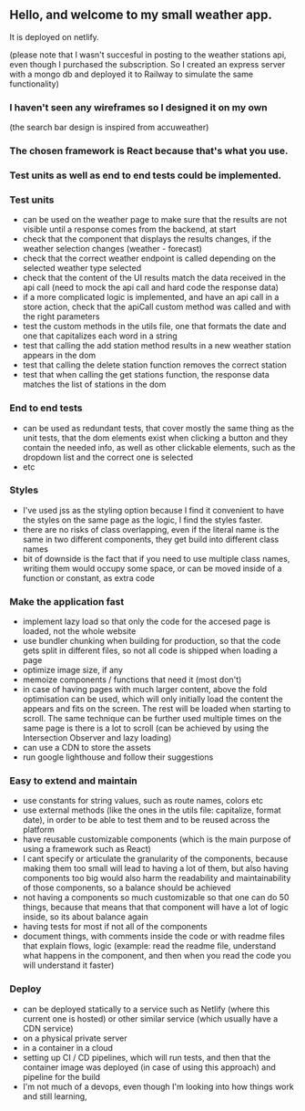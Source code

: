 ## Hello, and welcome to my small weather app.
It is deployed on netlify.

(please note that I wasn't succesful in posting to the weather stations api, even though
I purchased the subscription. So I created an express server with a mongo db and
deployed it to Railway to simulate the same functionality)

### I haven't seen any wireframes so I designed it on my own
(the search bar design is inspired from accuweather)

### The chosen framework is React because that's what you use.

### Test units as well as end to end tests could be implemented.

### Test units
- can be used on the weather page to make sure that the results are not visible until a response
comes from the backend, at start
- check that the component that displays the results changes, if the weather selection
changes (weather - forecast)
- check that the correct weather endpoint is called depending on the selected weather 
type selected
- check that the content of the UI results match the data received in the api call 
(need to mock the api call and hard code the response data)
- if a more complicated logic is implemented, and have an api call in a store action,
check that the apiCall custom method was called and with the right parameters
- test the custom methods in the utils file, one that formats the date and one that
capitalizes each word in a string
- test that calling the add station method results in a new weather station appears
in the dom
- test that calling the delete station function removes the correct station
- test that when calling the get stations function, the response data matches the 
list of stations in the dom

### End to end tests
- can be used as redundant tests, that cover mostly the same thing as the unit tests,
that the dom elements exist when clicking a button and they contain the needed info,
as well as other clickable elements, such as the dropdown list and the correct one is
selected
- etc

### Styles
- I've used jss as the styling option because I find it convenient to have the styles
on the same page as the logic, I find the styles faster. 
- there are no risks of class overlapping, even if the literal name is the same in two
different components, they get build into different class names
- bit of downside is the fact that if you need to use multiple class names, writing 
them would occupy some space, or can be moved inside of a function or constant, as extra code

### Make the application fast
- implement lazy load so that only the code for the accesed page is loaded, not the whole 
website
- use bundler chunking when building for production, so that the code gets split in
different files, so not all code is shipped when loading a page
- optimize image size, if any
- memoize components / functions that need it (most don't)
- in case of having pages with much larger content, above the fold optimisation can 
be used, which will only initially load the content the appears and fits on the screen.
The rest will be loaded when starting to scroll. The same technique can be further used
multiple times on the same page is there is a lot to scroll (can be achieved by
using the Intersection Observer and lazy loading)
- can use a CDN to store the assets
- run google lighthouse and follow their suggestions

### Easy to extend and maintain
- use constants for string values, such as route names, colors etc
- use external methods (like the ones in the utils file: capitalize, format date),
in order to be able to test them and to be reused across the platform
- have reusable customizable components (which is the main purpose of using a
framework such as React)
- I cant specify or articulate the granularity of the components, because making them
too small will lead to having a lot of them, but also having components too big 
would also harm the readability and maintainability of those components, so a balance
should be achieved
- not having a components so much customizable so that one can do 50 things,
because that means that that component will have a lot of logic inside, so its
about balance again
- having tests for most if not all of the components
- document things, with comments inside the code or with readme files that explain
flows, logic (example: read the readme file, understand what happens in the component,
and then when you read the code you will understand it faster)

### Deploy
- can be deployed statically to a service such as Netlify (where this current one is
hosted) or other similar service (which usually have a CDN service)
- on a physical private server
- in a container in a cloud
- setting up CI / CD pipelines, which will run tests, and then that the container
image was deployed (in case of using this approach) and pipeline for the build
- I'm not much of a devops, even though I'm looking into how things work and still 
learning, 


